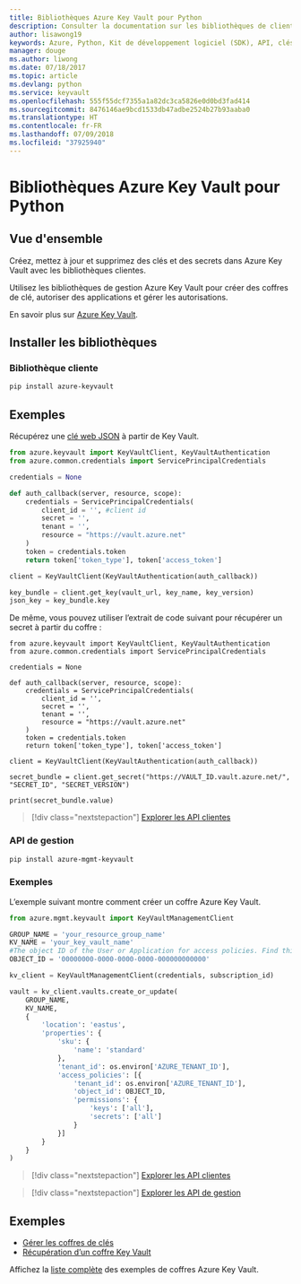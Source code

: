 ```yaml
---
title: Bibliothèques Azure Key Vault pour Python
description: Consulter la documentation sur les bibliothèques de client Python pour Azure Key Vault
author: lisawong19
keywords: Azure, Python, Kit de développement logiciel (SDK), API, clés, Key Vault, authentification, secret, clé, sécurité
manager: douge
ms.author: liwong
ms.date: 07/18/2017
ms.topic: article
ms.devlang: python
ms.service: keyvault
ms.openlocfilehash: 555f55dcf7355a1a82dc3ca5826e0d0bd3fad414
ms.sourcegitcommit: 8476146ae9bcd1533db47adbe2524b27b93aaba0
ms.translationtype: HT
ms.contentlocale: fr-FR
ms.lasthandoff: 07/09/2018
ms.locfileid: "37925940"
---
```

# <a name="azure-key-vault-libraries-for-python"></a>Bibliothèques Azure Key Vault pour Python

## <a name="overview"></a>Vue d'ensemble

Créez, mettez à jour et supprimez des clés et des secrets dans Azure Key Vault avec les bibliothèques clientes.

Utilisez les bibliothèques de gestion Azure Key Vault pour créer des coffres de clé, autoriser des applications et gérer les autorisations. 

En savoir plus sur [Azure Key Vault](/azure/key-vault/key-vault-whatis).

## <a name="install-the-libraries"></a>Installer les bibliothèques

### <a name="client-library"></a>Bibliothèque cliente

```bash
pip install azure-keyvault
```

## <a name="examples"></a>Exemples

Récupérez une [clé web JSON](https://tools.ietf.org/html/draft-ietf-jose-json-web-key-18) à partir de Key Vault.

```python
from azure.keyvault import KeyVaultClient, KeyVaultAuthentication
from azure.common.credentials import ServicePrincipalCredentials

credentials = None

def auth_callback(server, resource, scope):
    credentials = ServicePrincipalCredentials(
        client_id = '', #client id
        secret = '',
        tenant = '',
        resource = "https://vault.azure.net"
    )
    token = credentials.token
    return token['token_type'], token['access_token']

client = KeyVaultClient(KeyVaultAuthentication(auth_callback))

key_bundle = client.get_key(vault_url, key_name, key_version)
json_key = key_bundle.key
```

De même, vous pouvez utiliser l’extrait de code suivant pour récupérer un secret à partir du coffre :

```
from azure.keyvault import KeyVaultClient, KeyVaultAuthentication
from azure.common.credentials import ServicePrincipalCredentials

credentials = None

def auth_callback(server, resource, scope):
    credentials = ServicePrincipalCredentials(
        client_id = '',
        secret = '',
        tenant = '',
        resource = "https://vault.azure.net"
    )
    token = credentials.token
    return token['token_type'], token['access_token']

client = KeyVaultClient(KeyVaultAuthentication(auth_callback))

secret_bundle = client.get_secret("https://VAULT_ID.vault.azure.net/", "SECRET_ID", "SECRET_VERSION")

print(secret_bundle.value)
```

> [!div class="nextstepaction"]
> [Explorer les API clientes](/python/api/overview/azure/keyvault/client)

### <a name="management-api"></a>API de gestion

```bash
pip install azure-mgmt-keyvault
```

### <a name="example"></a>Exemples
L’exemple suivant montre comment créer un coffre Azure Key Vault. 

```python
from azure.mgmt.keyvault import KeyVaultManagementClient

GROUP_NAME = 'your_resource_group_name'
KV_NAME = 'your_key_vault_name'
#The object ID of the User or Application for access policies. Find this number in the portal
OBJECT_ID = '00000000-0000-0000-0000-000000000000'

kv_client = KeyVaultManagementClient(credentials, subscription_id)

vault = kv_client.vaults.create_or_update(
    GROUP_NAME,
    KV_NAME,
    {
        'location': 'eastus',
        'properties': {
            'sku': {
                'name': 'standard'
            },
            'tenant_id': os.environ['AZURE_TENANT_ID'],
            'access_policies': [{
                'tenant_id': os.environ['AZURE_TENANT_ID'],
                'object_id': OBJECT_ID,
                'permissions': {
                    'keys': ['all'],
                    'secrets': ['all']
                }
            }]
        }
    }
)
```
> [!div class="nextstepaction"]
> [Explorer les API clientes](/python/api/overview/azure/keyvault/client)

> [!div class="nextstepaction"]
> [Explorer les API de gestion](/python/api/overview/azure/keyvault/management)

## <a name="samples"></a>Exemples
* [Gérer les coffres de clés][1] 
* [Récupération d’un coffre Key Vault][2]

[1]: https://azure.microsoft.com/resources/samples/key-vault-python-manage/
[2]: https://azure.microsoft.com/resources/samples/key-vault-recovery-python/

Affichez la [liste complète](https://azure.microsoft.com/resources/samples/?platform=python&term=key+vault) des exemples de coffres Azure Key Vault. 

